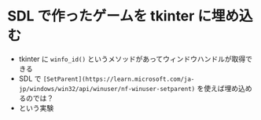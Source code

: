 # SDL で作ったゲームを tkinter に埋め込む

- tkinter に `winfo_id()` というメソッドがあってウィンドウハンドルが取得できる
- SDL で `[SetParent](https://learn.microsoft.com/ja-jp/windows/win32/api/winuser/nf-winuser-setparent)` を使えば埋め込めるのでは？
- という実験
